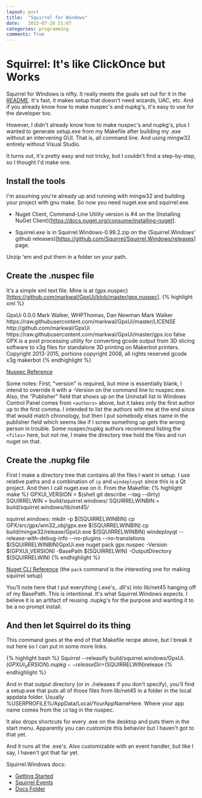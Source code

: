 ```yaml
---
layout: post
title:  "Squirrel for Windows"
date:   2015-07-28 21:07
categories: programming
comments: True
---
```

# Squirrel: It's like ClickOnce but Works
Squirrel for Windows is nifty. It really meets the goals set out for it in the
[README](https://github.com/Squirrel/Squirrel.Windows/blob/master/README.md).  It's
fast, it makes setup that doesn't need wizards, UAC, etc. And if you already know
how to make nuspec's and nupkg's, it's easy to use for the developer too.

However, I didn't already know how to make nuspec's and nupkg's, plus I wanted
to generate setup.exe from my Makefile after building my .exe without an
intervening GUI. That is, all command line. And using mingw32 entirely without
Visual Studio.

It turns out, it's pretty easy and not tricky, but I couldn't find a step-by-step,
so I thought I'd make one.

## Install the tools

I'm assuming you're already up and running with mingw32 and building your project
with gnu make. So now you need nuget.exe and squirrel.exe.

- Nuget Client, Command-Line Utility version is #4 on the (Installing NuGet
Client)[https://docs.nuget.org/consume/installing-nuget].

- Squirrel.exe is in Squirrel.Windows-0.99.2.zip on the (Squirrel.Windows' github
  releases)[https://github.com/Squirrel/Squirrel.Windows/releases] page.

Unzip 'em and put them in a folder on your path.

## Create the .nuspec file

It's a simple xml text file. Mine is at
(gpx.nuspec)[https://github.com/markwal/GpxUi/blob/master/gpx.nuspec].
{% highlight xml %}
<?xml version="1.0"?>
<package>
  <metadata>
    <id>GpxUi</id>
    <version>0.0.0</version>
    <authors>Mark Walker, WHPThomas, Dan Newman</authors>
    <owners>Mark Walker</owners>
    <licenseUrl>https://raw.githubusercontent.com/markwal/GpxUi/master/LICENSE</licenseUrl>
    <projectUrl>http://github.com/markwal/GpxUi</projectUrl>
    <iconUrl>https://raw.githubusercontent.com/markwal/GpxUi/master/gpx.ico</iconUrl>
    <requireLicenseAcceptance>false</requireLicenseAcceptance>
    <description>GPX is a post processing utility for converting gcode output from 3D slicing software to x3g files for standalone 3D printing on Makerbot printers.</description>
    <copyright>Copyright 2013-2015, portions copyright 2008, all rights reserved</copyright>
    <tags>gcode x3g makerbot</tags>
  </metadata>
</package>
{% endhighlight %}

[Nuspec Reference](https://docs.nuget.org/Create/NuSpec-Reference)

Some notes: First, "version" is required, but mine is essentially blank, I
intend to override it with a -Version on the command line to nuspec.exe. Also,
the "Publisher" field that shows up on the Uninstall list in Windows Control
Panel comes from `<authors>` above, but it takes only the first author up to the
first comma.  I intended to list the authors with me at the end since that 
would match chronology, but then I put somebody elses name in the publisher
field which seems like if I screw something up gets the wrong person in trouble.
Some nuspec/nupkg authors recommend listing the `<files>` here, but not me, I
make the directory tree hold the files and run nuget on that.

## Create the .nupkg file

First I make a directory tree that contains all the files I want in setup. I
use relative paths and a combination of `cp` and `windeployqt` since this is a
Qt project. And then I call nuget.exe on it.  From the Makefile:
{% highlight make %}
GPXUI_VERSION = $(shell git describe --tag --dirty)
SQUIRRELWIN = build/squirrel.windows/
SQUIRRELWINBIN = build/squirrel.windows/lib/net45/

squirrel.windows:
	mkdir -p $(SQUIRRELWINBIN)
	cp GPX/src/gpx/win32_obj/gpx.exe $(SQUIRRELWINBIN)
	cp build/mingw32/release/GpxUi.exe $(SQUIRRELWINBIN)
	windeployqt --release-with-debug-info --no-plugins --no-translations $(SQUIRRELWINBIN)GpxUi.exe
	nuget pack gpx.nuspec -Version $(GPXUI_VERSION) -BasePath $(SQUIRRELWIN) -OutputDirectory $(SQUIRRELWIN)
{% endhighlight %}

[Nuget CLI Reference](http://docs.nuget.org/consume/Command-Line-Reference)
  (the `pack` command is the interesting one for making squirrel setup)

You'll note here that I put everything (.exe's, .dll's) into lib/net45 hanging
off of my BasePath. This is intentional. It's what Squirrel.Windows expects. I
believe it is an artifact of reusing .nupkg's for the purpose and wanting it to
be a no prompt install.

## And then let Squirrel do its thing

This command goes at the end of that Makefile recipe above, but I break it out
here so I can put in some more links.

{% highlight bash %}
	Squirrel --releasify build/squirrel.windows/GpxUi.$(GPXUI_VERSION).nupkg --releaseDir=$(SQUIRRELWIN)release
{% endhighlight %}

And in that output directory (or in ./releases if you don't specify), you'll
find a setup.exe that puts all of those files from lib/net45 in a folder in
the local appdata folder. Usually %USERPROFILE%/AppData/Local/YourAppNameHere.
Where your app name comes from the `id` tag in the nuspec.

It also drops shortcuts for every .exe on the desktop and puts them in the start
menu. Apparently you can customize this behavior but I haven't got to that yet.

And it runs all the .exe's. Also customizable with an event handler, but like I
say, I haven't got that far yet.

Squirrel.Windows docs:
- [Getting Started](https://github.com/Squirrel/Squirrel.Windows/blob/master/docs/getting-started.md)
- [Squirrel Events](https://github.com/Squirrel/Squirrel.Windows/blob/master/docs/squirrel-events.md)
- [Docs Folder](https://github.com/Squirrel/Squirrel.Windows/tree/master/docs)
